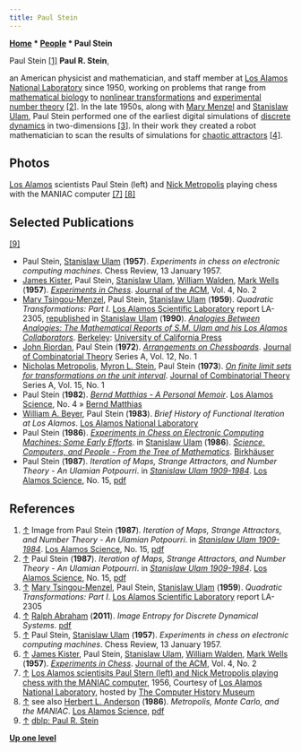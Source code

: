 ```yaml
---
title: Paul Stein
---
```

**[Home](Home "Home") \* [People](People "People") \* Paul Stein**



 [](File:PaulStein.jpg) Paul Stein <a id="cite-note-1" href="#cite-ref-1">[1]</a> 
**Paul R. Stein**,  

an American physicist and mathematician, and staff member at [Los Alamos National Laboratory](Los_Alamos_National_Laboratory "Los Alamos National Laboratory") since 1950, working on problems that range from [mathematical biology](https://en.wikipedia.org/wiki/Mathematical_and_theoretical_biology) to [nonlinear transformations](https://en.wikipedia.org/wiki/Chaos_theory) and [experimental number theory](https://en.wikipedia.org/wiki/Number_theory) <a id="cite-note-2" href="#cite-ref-2">[2]</a>. In the late 1950s, along with [Mary Menzel](https://en.wikipedia.org/wiki/Mary_Tsingou) and [Stanislaw Ulam](Stanislaw_Ulam "Stanislaw Ulam"), Paul Stein performed one of the earliest digital simulations of [discrete dynamics](https://en.wikipedia.org/wiki/Arithmetic_dynamics) in two-dimensions <a id="cite-note-3" href="#cite-ref-3">[3]</a>. In their work they created a robot mathematician to scan the results of simulations for [chaotic attractors](https://en.wikipedia.org/wiki/Attractor) <a id="cite-note-4" href="#cite-ref-4">[4]</a>. 



## Photos


 [](http://www.computerhistory.org/chess/full_record.php?iid=stl-431614f64c5ba) 
[Los Alamos](Los_Alamos_National_Laboratory "Los Alamos National Laboratory") scientists Paul Stein (left) and [Nick Metropolis](https://en.wikipedia.org/wiki/Nicholas_Metropolis) playing chess with the MANIAC computer <a id="cite-note-7" href="#cite-ref-7">[7]</a> <a id="cite-note-8" href="#cite-ref-8">[8]</a>



## Selected Publications


<a id="cite-note-9" href="#cite-ref-9">[9]</a>



* Paul Stein, [Stanislaw Ulam](Stanislaw_Ulam "Stanislaw Ulam") (**1957**). *Experiments in chess on electronic computing machines*. Chess Review, 13 January 1957.
* [James Kister](James_Kister "James Kister"), Paul Stein, [Stanislaw Ulam](Stanislaw_Ulam "Stanislaw Ulam"), [William Walden](William_Walden "William Walden"), [Mark Wells](Mark_Wells "Mark Wells") (**1957**). *[Experiments in Chess](http://dl.acm.org/citation.cfm?id=320868.320877&coll=DL&dl=GUIDE&CFID=628969023&CFTOKEN=30690604)*. [Journal of the ACM](ACM#Journal "ACM"), Vol. 4, No. 2
* [Mary Tsingou-Menzel](https://en.wikipedia.org/wiki/Mary_Tsingou), Paul Stein, [Stanislaw Ulam](Stanislaw_Ulam "Stanislaw Ulam") (**1959**). *Quadratic Transformations: Part I*. [Los Alamos Scientific Laboratory](Los_Alamos_National_Laboratory "Los Alamos National Laboratory") report LA-2305, [republished](http://publishing.cdlib.org/ucpressebooks/view?docId=ft9g50091s&doc.view=content&chunk.id=d0e25313&toc.depth=1&anchor.id=0&brand=ucpress) in [Stanislaw Ulam](Stanislaw_Ulam "Stanislaw Ulam") (**1990**). *[Analogies Between Analogies: The Mathematical Reports of S.M. Ulam and his Los Alamos Collaborators](http://publishing.cdlib.org/ucpressebooks/view?docId=ft9g50091s;brand=ucpress)*. [Berkeley](https://en.wikipedia.org/wiki/Berkeley,_California): [University of California Press](https://en.wikipedia.org/wiki/University_of_California_Press)
* [John Riordan](https://en.wikipedia.org/wiki/John_Riordan_%28mathematician%29), Paul Stein (**1972**). *[Arrangements on Chessboards](http://www.sciencedirect.com/science/article/pii/0097316572900842)*. [Journal of Combinatorial Theory](https://en.wikipedia.org/wiki/Journal_of_Combinatorial_Theory) Series A, Vol. 12, No. 1
* [Nicholas Metropolis](https://en.wikipedia.org/wiki/Nicholas_Metropolis), [Myron L. Stein](http://www.informatik.uni-trier.de/~ley/pers/hd/s/Stein:M=_L=), Paul Stein (**1973**). *[On finite limit sets for transformations on the unit interval](http://www.sciencedirect.com/science/article/pii/0097316573900332)*. [Journal of Combinatorial Theory](https://en.wikipedia.org/wiki/Journal_of_Combinatorial_Theory) Series A, Vol. 15, No. 1
* Paul Stein (**1982**). *[Bernd Matthias - A Personal Memoir](http://la-science.lanl.gov/cat_history.shtml)*. [Los Alamos Science](http://la-science.lanl.gov/), No. 4 » [Bernd Matthias](Mathematician#BerndMatthias "Mathematician")
* [William A. Beyer](http://www.santafefuneraloption.com/memsol.cgi?user_id=39345), Paul Stein (**1983**). *Brief History of Functional Iteration at Los Alamos*. [Los Alamos National Laboratory](Los_Alamos_National_Laboratory "Los Alamos National Laboratory")
* Paul Stein (**1986**). *[Experiments in Chess on Electronic Computing Machines: Some Early Efforts](http://link.springer.com/chapter/10.1007%2F978-1-4615-9819-0_7)*. in [Stanislaw Ulam](Stanislaw_Ulam "Stanislaw Ulam") (**1986**). *[Science, Computers, and People - From the Tree of Mathematics](http://link.springer.com/book/10.1007/978-1-4615-9819-0)*. [Birkhäuser](https://en.wikipedia.org/wiki/Birkh%C3%A4user)
* Paul Stein (**1987**). *Iteration of Maps, Strange Attractors, and Number Theory - An Ulamian Potpourri*. in *[Stanislaw Ulam 1909-1984](http://la-science.lanl.gov/lascience15.shtml)*. [Los Alamos Science](http://la-science.lanl.gov/), No. 15, [pdf](https://www.fas.org/sgp/othergov/doe/lanl/pubs/00285739.pdf)


## References


1. <a id="cite-ref-1" href="#cite-note-1">↑</a> Image from Paul Stein (**1987**). *Iteration of Maps, Strange Attractors, and Number Theory - An Ulamian Potpourri*. in *[Stanislaw Ulam 1909-1984](http://la-science.lanl.gov/lascience15.shtml)*. [Los Alamos Science](http://la-science.lanl.gov/), No. 15, [pdf](https://www.fas.org/sgp/othergov/doe/lanl/pubs/00285739.pdf)
2. <a id="cite-ref-2" href="#cite-note-2">↑</a> Paul Stein (**1987**). *Iteration of Maps, Strange Attractors, and Number Theory - An Ulamian Potpourri*. in *[Stanislaw Ulam 1909-1984](http://la-science.lanl.gov/lascience15.shtml)*. [Los Alamos Science](http://la-science.lanl.gov/), No. 15, [pdf](https://www.fas.org/sgp/othergov/doe/lanl/pubs/00285739.pdf)
3. <a id="cite-ref-3" href="#cite-note-3">↑</a> [Mary Tsingou-Menzel](https://en.wikipedia.org/wiki/Mary_Tsingou), Paul Stein, [Stanislaw Ulam](Stanislaw_Ulam "Stanislaw Ulam") (**1959**). *Quadratic Transformations: Part I*. [Los Alamos Scientific Laboratory](Los_Alamos_National_Laboratory "Los Alamos National Laboratory") report LA-2305
4. <a id="cite-ref-4" href="#cite-note-4">↑</a> [Ralph Abraham](https://en.wikipedia.org/wiki/Ralph_Abraham) (**2011**). *Image Entropy for Discrete Dynamical Systems*. [pdf](http://www.ralph-abraham.org/articles/MS%23133.Entropy/ms133.pdf)
5. <a id="cite-ref-5" href="#cite-note-5">↑</a> Paul Stein, [Stanislaw Ulam](Stanislaw_Ulam "Stanislaw Ulam") (**1957**). *Experiments in chess on electronic computing machines*. Chess Review, 13 January 1957.
6. <a id="cite-ref-6" href="#cite-note-6">↑</a> [James Kister](James_Kister "James Kister"), Paul Stein, [Stanislaw Ulam](Stanislaw_Ulam "Stanislaw Ulam"), [William Walden](William_Walden "William Walden"), [Mark Wells](Mark_Wells "Mark Wells") (**1957**). *[Experiments in Chess](http://dl.acm.org/citation.cfm?id=320868.320877&coll=DL&dl=GUIDE&CFID=628969023&CFTOKEN=30690604)*. [Journal of the ACM](ACM#Journal "ACM"), Vol. 4, No. 2
7. <a id="cite-ref-7" href="#cite-note-7">↑</a> [Los Alamos scientisits Paul Stern (left) and Nick Metropolis playing chess with the MANIAC computer](http://www.computerhistory.org/chess/full_record.php?iid=stl-431614f64c5ba), 1956, Courtesy of [Los Alamos National Laboratory](Los_Alamos_National_Laboratory "Los Alamos National Laboratory"), hosted by [The Computer History Museum](The_Computer_History_Museum "The Computer History Museum")
8. <a id="cite-ref-8" href="#cite-note-8">↑</a> see also [Herbert L. Anderson](https://en.wikipedia.org/wiki/Herbert_L._Anderson) (**1986**). *Metropolis, Monte Carlo, and the MANIAC*. [Los Alamos Science](http://la-science.lanl.gov/), [pdf](http://www.fas.org/sgp/othergov/doe/lanl/pubs/00326886.pdf)
9. <a id="cite-ref-9" href="#cite-note-9">↑</a> [dblp: Paul R. Stein](http://www.informatik.uni-trier.de/~ley/pers/hd/s/Stein:Paul_R=)

**[Up one level](People "People")**







 
